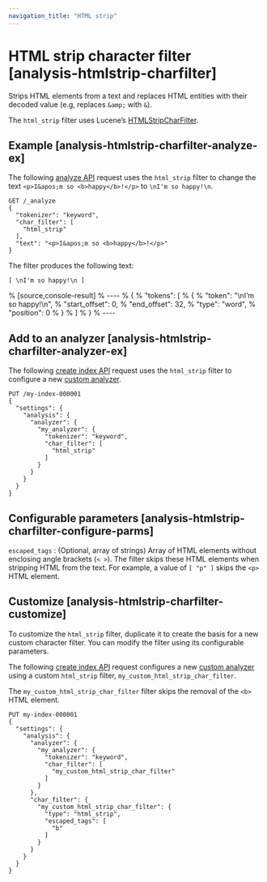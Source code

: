 ```yaml
---
navigation_title: "HTML strip"
---
```


# HTML strip character filter [analysis-htmlstrip-charfilter]


Strips HTML elements from a text and replaces HTML entities with their decoded value (e.g, replaces `&amp;` with `&`).

The `html_strip` filter uses Lucene’s [HTMLStripCharFilter](https://lucene.apache.org/core/10_1_0/analysis/common/org/apache/lucene/analysis/charfilter/HTMLStripCharFilter.md).

## Example [analysis-htmlstrip-charfilter-analyze-ex]

The following [analyze API](indices-analyze.md) request uses the `html_strip` filter to change the text `<p>I&apos;m so <b>happy</b>!</p>` to `\nI'm so happy!\n`.

```console
GET /_analyze
{
  "tokenizer": "keyword",
  "char_filter": [
    "html_strip"
  ],
  "text": "<p>I&apos;m so <b>happy</b>!</p>"
}
```

The filter produces the following text:

```text
[ \nI'm so happy!\n ]
```

% [source,console-result]
% ----
% {
%   "tokens": [
%     {
%       "token": "\nI’m so happy!\n",
%       "start_offset": 0,
%       "end_offset": 32,
%       "type": "word",
%       "position": 0
%     }
%   ]
% }
% ----


## Add to an analyzer [analysis-htmlstrip-charfilter-analyzer-ex]

The following [create index API](indices-create-index.md) request uses the `html_strip` filter to configure a new [custom analyzer](analysis-custom-analyzer.md).

```console
PUT /my-index-000001
{
  "settings": {
    "analysis": {
      "analyzer": {
        "my_analyzer": {
          "tokenizer": "keyword",
          "char_filter": [
            "html_strip"
          ]
        }
      }
    }
  }
}
```


## Configurable parameters [analysis-htmlstrip-charfilter-configure-parms]

`escaped_tags`
:   (Optional, array of strings) Array of HTML elements without enclosing angle brackets (`< >`). The filter skips these HTML elements when stripping HTML from the text. For example, a value of `[ "p" ]` skips the `<p>` HTML element.


## Customize [analysis-htmlstrip-charfilter-customize]

To customize the `html_strip` filter, duplicate it to create the basis for a new custom character filter. You can modify the filter using its configurable parameters.

The following [create index API](indices-create-index.md) request configures a new [custom analyzer](analysis-custom-analyzer.md) using a custom `html_strip` filter, `my_custom_html_strip_char_filter`.

The `my_custom_html_strip_char_filter` filter skips the removal of the `<b>` HTML element.

```console
PUT my-index-000001
{
  "settings": {
    "analysis": {
      "analyzer": {
        "my_analyzer": {
          "tokenizer": "keyword",
          "char_filter": [
            "my_custom_html_strip_char_filter"
          ]
        }
      },
      "char_filter": {
        "my_custom_html_strip_char_filter": {
          "type": "html_strip",
          "escaped_tags": [
            "b"
          ]
        }
      }
    }
  }
}
```


